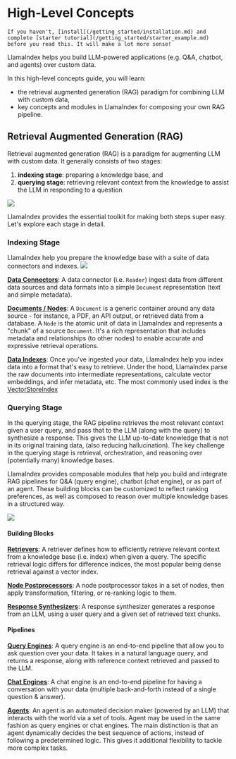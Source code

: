 # High-Level Concepts

```{tip}
If you haven't, [install](/getting_started/installation.md) and complete [starter tutorial](/getting_started/starter_example.md) before you read this. It will make a lot more sense!
```

LlamaIndex helps you build LLM-powered applications (e.g. Q&A, chatbot, and agents) over custom data.

In this high-level concepts guide, you will learn:
* the retrieval augmented generation (RAG) paradigm for combining LLM with custom data,
* key concepts and modules in LlamaIndex for composing your own RAG pipeline.

## Retrieval Augmented Generation (RAG)
Retrieval augmented generation (RAG) is a paradigm for augmenting LLM with custom data.
It generally consists of two stages: 
1) **indexing stage**: preparing a knowledge base, and
2) **querying stage**: retrieving relevant context from the knowledge to assist the LLM in responding to a question

![](/_static/getting_started/rag.png)


LlamaIndex provides the essential toolkit for making both steps super easy.
Let's explore each stage in detail.

### Indexing Stage
LlamaIndex help you prepare the knowledge base with a suite of data connectors and indexes.
![](/_static/getting_started/indexing.png) 

[**Data Connectors**](/core_modules/data_modules/connector/root.md):
A data connector (i.e. `Reader`) ingest data from different data sources and data formats into a simple `Document` representation (text and simple metadata).

[**Documents / Nodes**](/core_modules/data_modules/documents_and_nodes/root.md): A `Document` is a generic container around any data source - for instance, a PDF, an API output, or retrieved data from a database. A `Node` is the atomic unit of data in LlamaIndex and represents a "chunk" of a source `Document`. It's a rich representation that includes metadata and relationships (to other nodes) to enable accurate and expressive retrieval operations.

[**Data Indexes**](/core_modules/data_modules/index/root.md): 
Once you've ingested your data, LlamaIndex help you index data into a format that's easy to retrieve.
Under the hood, LlamaIndex parse the raw documents into intermediate representations, calculate vector embeddings, and infer metadata, etc.
The most commonly used index is the [VectorStoreIndex](/core_modules/data_modules/index/vector_store_guide.ipynb)

### Querying Stage
In the querying stage, the RAG pipeline retrieves the most relevant context given a user query,
and pass that to the LLM (along with the query) to synthesize a response.
This gives the LLM up-to-date knowledge that is not in its original training data,
(also reducing hallucination).
The key challenge in the querying stage is retrieval, orchestration, and reasoning over (potentially many) knowledge bases.

LlamaIndex provides composable modules that help you build and integrate RAG pipelines for Q&A (query engine), chatbot (chat engine), or as part of an agent.
These building blocks can be customized to reflect ranking preferences, as well as composed to reason over multiple knowledge bases in a structured way.

![](/_static/getting_started/querying.png)

#### Building Blocks
[**Retrievers**](/core_modules/query_modules/retriever/root.md): 
A retriever defines how to efficiently retrieve relevant context from a knowledge base (i.e. index) when given a query.
The specific retrieval logic differs for difference indices, the most popular being dense retrieval against a vector index.

[**Node Postprocessors**](/core_modules/query_modules/node_postprocessors/root.md):
A node postprocessor takes in a set of nodes, then apply transformation, filtering, or re-ranking logic to them. 

[**Response Synthesizers**](/core_modules/query_modules/response_synthesizers/root.md):
A response synthesizer generates a response from an LLM, using a user query and a given set of retrieved text chunks.  

#### Pipelines

[**Query Engines**](/core_modules/query_modules/query_engine/root.md):
A query engine is an end-to-end pipeline that allow you to ask question over your data.
It takes in a natural language query, and returns a response, along with reference context retrieved and passed to the LLM.


[**Chat Engines**](/core_modules/query_modules/chat_engines/root.md): 
A chat engine is an end-to-end pipeline for having a conversation with your data
(multiple back-and-forth instead of a single question & answer).

[**Agents**](/core_modules/query_modules/agent/root.md): 
An agent is an automated decision maker (powered by an LLM) that interacts with the world via a set of tools.
Agent may be used in the same fashion as query engines or chat engines. 
The main distinction is that an agent dynamically decides the best sequence of actions, instead of following a predetermined logic.
This gives it additional flexibility to tackle more complex tasks.